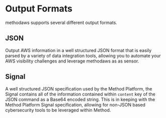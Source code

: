 # Output Formats

methodaws supports several different output formats.

## JSON

Output AWS information in a well structured JSON format that is easily parsed by a variety of data integration tools, allowing you to automate your AWS visibility challenges and leverage methodaws as as sensor.

## Signal

A well structured JSON specification used by the Method Platform, the Signal contains all of the information contained within `content` key of the JSON command as a Base64 encoded string. This is in keeping with the Method Platform Signal specification, allowing for non-JSON based cybersecurity tools to be leveraged within Method.

